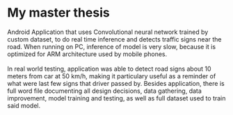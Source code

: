 # My master thesis
Android Application that uses Convolutional neural network trained by custom dataset, to do real time inference and detects traffic signs near the road.
When running on PC, inference of model is very slow, because it is optimized for ARM architecture used by mobile phones.
<br></br>
In real world testing, application was able to detect road signs about 10 meters from car at 50 km/h, making it particulary useful as a reminder of what were last few signs that driver passed by.
Besides application, there is full word file documenting all design decisions, data gathering, data improvement, model training and testing, as well as full dataset used to train said model.
